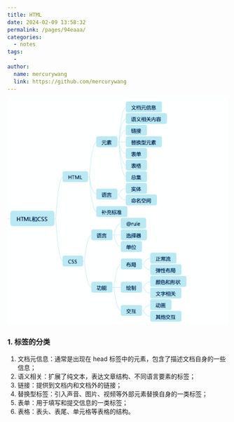 ```yaml
---
title: HTML
date: 2024-02-09 13:58:32
permalink: /pages/94eaaa/
categories:
  - notes
tags:
  -
author:
  name: mercurywang
  link: https://github.com/mercurywang
---
```


![](../images/HTMLCSS.jpg)

### 1. 标签的分类

1. 文档元信息：通常是出现在 head 标签中的元素，包含了描述文档自身的一些信息；
2. 语义相关：扩展了纯文本，表达文章结构、不同语言要素的标签；
3. 链接：提供到文档内和文档外的链接；
4. 替换型标签：引入声音、图片、视频等外部元素替换自身的一类标签；
5. 表单：用于填写和提交信息的一类标签；
6. 表格：表头、表尾、单元格等表格的结构。
